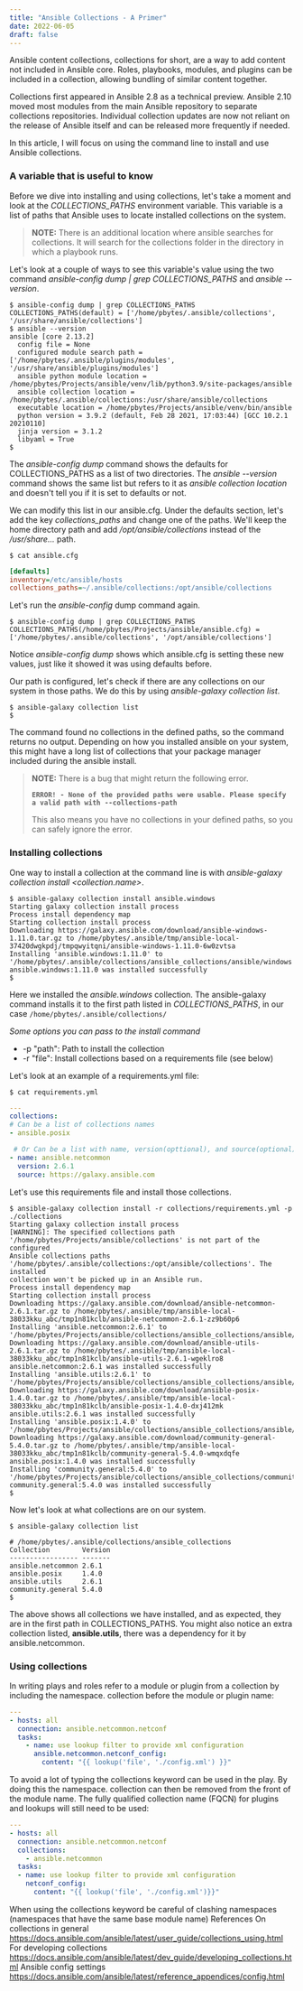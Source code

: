 ```yaml
---
title: "Ansible Collections - A Primer"
date: 2022-06-05
draft: false
---
```


Ansible content collections, collections for short, are a way to add content not included in Ansible core. Roles, playbooks, modules, and plugins can be included in a collection, allowing bundling of similar content together. 

Collections first appeared in Ansible 2.8 as a technical preview. Ansible 2.10 moved most modules from the main Ansible repository to separate collections repositories. Individual collection updates are now not reliant on the release of Ansible itself and can be released more frequently if needed. 

In this article, I will focus on using the command line to install and use Ansible collections.

### A variable that is useful to know

Before we dive into installing and using collections, let's take a moment and look at the _COLLECTIONS_PATHS_ environment variable.
This variable is a list of paths that Ansible uses to locate installed collections on the system.

> **NOTE:** There is an additional location where ansible searches for collections. It will search for the collections folder in the directory in which a playbook runs.

Let's look at a couple of ways to see this variable's value using the two command _ansible-config dump | grep COLLECTIONS_PATHS_ and _ansible --version_.

```bashsession {linenos=false,hl_lines=[2, 8]}
$ ansible-config dump | grep COLLECTIONS_PATHS
COLLECTIONS_PATHS(default) = ['/home/pbytes/.ansible/collections', '/usr/share/ansible/collections']
$ ansible --version
ansible [core 2.13.2]
  config file = None
  configured module search path = ['/home/pbytes/.ansible/plugins/modules', '/usr/share/ansible/plugins/modules']
  ansible python module location = /home/pbytes/Projects/ansible/venv/lib/python3.9/site-packages/ansible
  ansible collection location = /home/pbytes/.ansible/collections:/usr/share/ansible/collections
  executable location = /home/pbytes/Projects/ansible/venv/bin/ansible
  python version = 3.9.2 (default, Feb 28 2021, 17:03:44) [GCC 10.2.1 20210110]
  jinja version = 3.1.2
  libyaml = True
$
```

The _ansible-config dump_ command shows the defaults for COLLECTIONS_PATHS as a list of two directories.
The _ansible --version_ command shows the same list but refers to it as _ansible collection location_ and doesn't tell you if it is set to defaults or not.

We can modify this list in our ansible.cfg. Under the defaults section, let's add the key _collections_paths_ and change one of the paths. 
We'll keep the home directory path and add _/opt/ansible/collections_ instead of the _/usr/share..._ path.

```bashsession
$ cat ansible.cfg
```
```ini
[defaults]
inventory=/etc/ansible/hosts
collections_paths=~/.ansible/collections:/opt/ansible/collections
```

Let's run the _ansible-config_ dump command again.

```bashsession {linenos=false,hl_lines=[4]}
$ ansible-config dump | grep COLLECTIONS_PATHS
COLLECTIONS_PATHS(/home/pbytes/Projects/ansible/ansible.cfg) = ['/home/pbytes/.ansible/collections', '/opt/ansible/collections']
```

Notice _ansible-config dump_ shows which ansible.cfg is setting these new values, just like it showed it was using defaults before.


Our path is configured, let's check if there are any collections on our system in those paths. We do this by using _ansible-galaxy collection list_.

```bashsession
$ ansible-galaxy collection list
$
```

The command found no collections in the defined paths, so the command returns no output. 
Depending on how you installed ansible on your system, this might have a long list of collections that your package manager included during the ansible install.

>**NOTE:** There is a bug that might return the following error.
>
>**`ERROR! - None of the provided paths were usable. Please specify a valid path with --collections-path`**
>
>This also means you have no collections in your defined paths, so you can safely ignore the error.

### Installing collections
One way to install a collection at the command line is with _ansible-galaxy collection install <collection.name>_.

```bashsession
$ ansible-galaxy collection install ansible.windows
Starting galaxy collection install process
Process install dependency map
Starting collection install process
Downloading https://galaxy.ansible.com/download/ansible-windows-1.11.0.tar.gz to /home/pbytes/.ansible/tmp/ansible-local-37420dwgkpdj/tmpqwyitqni/ansible-windows-1.11.0-6w0zvtsa
Installing 'ansible.windows:1.11.0' to '/home/pbytes/.ansible/collections/ansible_collections/ansible/windows'
ansible.windows:1.11.0 was installed successfully
$
```

Here we installed the _ansible.windows_ collection. 
The ansible-galaxy command installs it to the first path listed in _COLLECTIONS_PATHS_, in our case `/home/pbytes/.ansible/collections/`

*Some options you can pass to the install command*  

- -p "path": Path to install the collection
- -r "file": Install collections based on a requirements file (see below) 


Let's look at an example of a requirements.yml file:

```bashsession
$ cat requirements.yml 
```

```yaml
---
collections: 
# Can be a list of collections names
- ansible.posix

 # Or Can be a list with name, version(opttional), and source(optional)
- name: ansible.netcommon
  version: 2.6.1
  source: https://galaxy.ansible.com
```
Let's use this requirements file and install those collections.

```bashsession
$ ansible-galaxy collection install -r collections/requirements.yml -p ./collections
Starting galaxy collection install process
[WARNING]: The specified collections path
'/home/pbytes/Projects/ansible/collections' is not part of the configured
Ansible collections paths
'/home/pbytes/.ansible/collections:/opt/ansible/collections'. The installed
collection won't be picked up in an Ansible run.
Process install dependency map
Starting collection install process
Downloading https://galaxy.ansible.com/download/ansible-netcommon-2.6.1.tar.gz to /home/pbytes/.ansible/tmp/ansible-local-38033kku_abc/tmp1n81kclb/ansible-netcommon-2.6.1-zz9b60p6
Installing 'ansible.netcommon:2.6.1' to '/home/pbytes/Projects/ansible/collections/ansible_collections/ansible/netcommon'
Downloading https://galaxy.ansible.com/download/ansible-utils-2.6.1.tar.gz to /home/pbytes/.ansible/tmp/ansible-local-38033kku_abc/tmp1n81kclb/ansible-utils-2.6.1-wgeklro8
ansible.netcommon:2.6.1 was installed successfully
Installing 'ansible.utils:2.6.1' to '/home/pbytes/Projects/ansible/collections/ansible_collections/ansible/utils'
Downloading https://galaxy.ansible.com/download/ansible-posix-1.4.0.tar.gz to /home/pbytes/.ansible/tmp/ansible-local-38033kku_abc/tmp1n81kclb/ansible-posix-1.4.0-dxj412mk
ansible.utils:2.6.1 was installed successfully
Installing 'ansible.posix:1.4.0' to '/home/pbytes/Projects/ansible/collections/ansible_collections/ansible/posix'
Downloading https://galaxy.ansible.com/download/community-general-5.4.0.tar.gz to /home/pbytes/.ansible/tmp/ansible-local-38033kku_abc/tmp1n81kclb/community-general-5.4.0-wmqxdqfe
ansible.posix:1.4.0 was installed successfully
Installing 'community.general:5.4.0' to '/home/pbytes/Projects/ansible/collections/ansible_collections/community/general'
community.general:5.4.0 was installed successfully
$
```

Now let's look at what collections are on our system.

```
$ ansible-galaxy collection list

# /home/pbytes/.ansible/collections/ansible_collections
Collection        Version
----------------- -------
ansible.netcommon 2.6.1
ansible.posix     1.4.0
ansible.utils     2.6.1
community.general 5.4.0
$
```

The above shows all collections we have installed, and as expected, they are in the first path in COLLECTIONS_PATHS.
You might also notice an extra collection listed, **ansible.utils**, there was a dependency for it by ansible.netcommon.

### Using collections
In writing plays and roles refer to a module or plugin from a collection by including the namespace.
collection before the module or plugin name:

```yaml
---
- hosts: all
  connection: ansible.netcommon.netconf
  tasks:
    - name: use lookup filter to provide xml configuration
      ansible.netcommon.netconf_config:
        content: "{{ lookup('file', './config.xml') }}"
```

To avoid a lot of typing the collections keyword can be used in the play. By doing this the namespace.
collection can then be removed from the front of the module name. The fully qualified collection
name (FQCN) for plugins and lookups will still need to be used:

```yaml
---
- hosts: all
  connection: ansible.netcommon.netconf
  collections:
    - ansible.netcommon
  tasks:
  - name: use lookup filter to provide xml configuration
    netconf_config:
      content: "{{ lookup('file', './config.xml')}}"
```

When using the collections keyword be careful of clashing namespaces (namespaces that have the
same base module name)
References
On collections in general
https://docs.ansible.com/ansible/latest/user_guide/collections_using.html
For developing collections
https://docs.ansible.com/ansible/latest/dev_guide/developing_collections.html
Ansible config settings
https://docs.ansible.com/ansible/latest/reference_appendices/config.html
